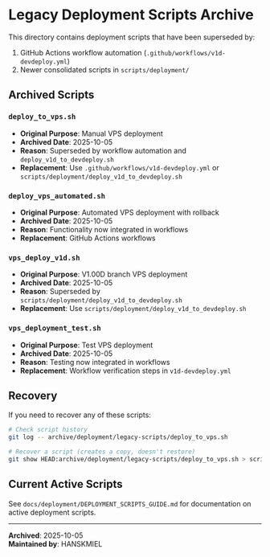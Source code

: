 # Legacy Deployment Scripts Archive

This directory contains deployment scripts that have been superseded by:
1. GitHub Actions workflow automation (`.github/workflows/v1d-devdeploy.yml`)
2. Newer consolidated scripts in `scripts/deployment/`

## Archived Scripts

### `deploy_to_vps.sh`
- **Original Purpose**: Manual VPS deployment
- **Archived Date**: 2025-10-05
- **Reason**: Superseded by workflow automation and `deploy_v1d_to_devdeploy.sh`
- **Replacement**: Use `.github/workflows/v1d-devdeploy.yml` or `scripts/deployment/deploy_v1d_to_devdeploy.sh`

### `deploy_vps_automated.sh`
- **Original Purpose**: Automated VPS deployment with rollback
- **Archived Date**: 2025-10-05
- **Reason**: Functionality now integrated in workflows
- **Replacement**: GitHub Actions workflows

### `vps_deploy_v1d.sh`
- **Original Purpose**: V1.00D branch VPS deployment
- **Archived Date**: 2025-10-05
- **Reason**: Superseded by `scripts/deployment/deploy_v1d_to_devdeploy.sh`
- **Replacement**: Use `scripts/deployment/deploy_v1d_to_devdeploy.sh`

### `vps_deployment_test.sh`
- **Original Purpose**: Test VPS deployment
- **Archived Date**: 2025-10-05
- **Reason**: Testing now integrated in workflows
- **Replacement**: Workflow verification steps in `v1d-devdeploy.yml`

## Recovery

If you need to recover any of these scripts:
```bash
# Check script history
git log -- archive/deployment/legacy-scripts/deploy_to_vps.sh

# Recover a script (creates a copy, doesn't restore)
git show HEAD:archive/deployment/legacy-scripts/deploy_to_vps.sh > scripts/recovered_deploy.sh
```

## Current Active Scripts

See `docs/deployment/DEPLOYMENT_SCRIPTS_GUIDE.md` for documentation on active deployment scripts.

---

**Archived**: 2025-10-05  
**Maintained by**: HANSKMIEL
